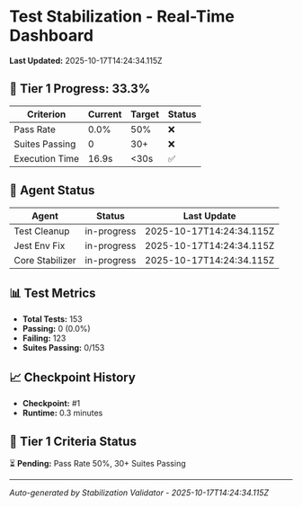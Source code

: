 # Test Stabilization - Real-Time Dashboard

**Last Updated:** 2025-10-17T14:24:34.115Z

## 🎯 Tier 1 Progress: 33.3%

| Criterion | Current | Target | Status |
|-----------|---------|--------|--------|
| Pass Rate | 0.0% | 50% | ❌ |
| Suites Passing | 0 | 30+ | ❌ |
| Execution Time | 16.9s | <30s | ✅ |

## 🤖 Agent Status

| Agent | Status | Last Update |
|-------|--------|-------------|
| Test Cleanup | in-progress | 2025-10-17T14:24:34.115Z |
| Jest Env Fix | in-progress | 2025-10-17T14:24:34.115Z |
| Core Stabilizer | in-progress | 2025-10-17T14:24:34.115Z |

## 📊 Test Metrics

- **Total Tests:** 153
- **Passing:** 0 (0.0%)
- **Failing:** 123
- **Suites Passing:** 0/153

## 📈 Checkpoint History

- **Checkpoint:** #1
- **Runtime:** 0.3 minutes

## 🎯 Tier 1 Criteria Status

⏳ **Pending:** Pass Rate 50%, 30+ Suites Passing

---

*Auto-generated by Stabilization Validator - 2025-10-17T14:24:34.115Z*
